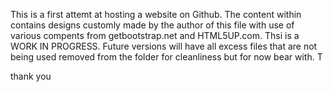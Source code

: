This is a first attemt at hosting a website on Github. The content within contains designs customly made by the author of this file with use of various compents from getbootstrap.net and HTML5UP.com. Thsi is a WORK IN PROGRESS. Future versions will have all excess files that are not being used removed from the folder for cleanliness but for now bear with. T

thank you
